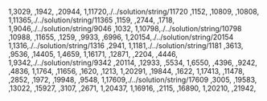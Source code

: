 1,3029,
,1942,
,20944,
1,11720,./../solution/string/11720
,1152,
,10809,
,10808,
1,11365,./../solution/string/11365
,1159,
,2744,
,1718,
1,9046,./../solution/string/9046
,1032,
1,10798,./../solution/string/10798
,10988,
,11655,
,1259,
,9933,
,6996,
1,20154,./../solution/string/20154
1,1316,./../solution/string/1316
,2941,
1,1181,./../solution/string/1181
,3613,
,9536,
,14405,
1,4659,
1,16171,
,12871,
,2204,
,4446,
1,9342,./../solution/string/9342
,20114,
,12933,
,5534,
1,6550,
,4396,
,9242,
,4836,
1,1764,
,11656,
,1620,
,1213,
1,20291,
,19844,
,1622,
1,17413,
,11478,
,2852,
,1972,
,19948,
,9548,
1,17609,./../solution/string/17609
,3005,
,19583,
,13022,
,15927,
,3107,
,2671,
1,20437,
1,16916,
,2115,
,16890,
1,20210,
,21942,
